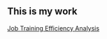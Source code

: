 ## This is my work
[Job Training Efficiency Analysis](file:///C:/Users/Tates/Downloads/TatumShoreRDashboard.html#employment-analysis)

